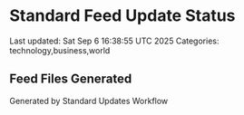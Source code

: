 # Standard Feed Update Status
Last updated: Sat Sep  6 16:38:55 UTC 2025
Categories: technology,business,world

## Feed Files Generated

Generated by Standard Updates Workflow

